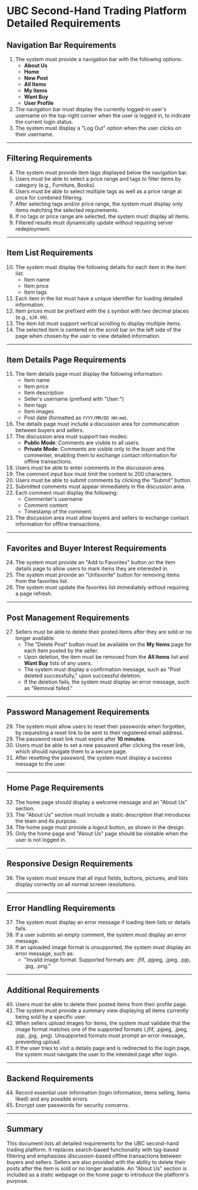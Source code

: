 # UBC Second-Hand Trading Platform Detailed Requirements

## Navigation Bar Requirements
1. The system must provide a navigation bar with the following options:
   - **About Us**
   - **Home**
   - **New Post**
   - **All Items**
   - **My Items**
   - **Want Buy**
   - **User Profile**
2. The navigation bar must display the currently logged-in user's username on the top-right corner when the user is logged in, to indicate the current login status.
3. The system must display a "Log Out" option when the user clicks on their username.

---

## Filtering Requirements
4. The system must provide item tags displayed below the navigation bar.
5. Users must be able to select a price range and tags to filter items by category (e.g., Furniture, Books).
6. Users must be able to select multiple tags as well as a price range at once for combined filtering.
7. After selecting tags and/or price range, the system must display only items matching the selected requirements.
8. If no tags or price range are selected, the system must display all items.
9. Filtered results must dynamically update without requiring server redeployment.

---

## Item List Requirements
10. The system must display the following details for each item in the item list:
    - Item name
    - Item price
    - Item tags
11. Each item in the list must have a unique identifier for loading detailed information.
12. Item prices must be prefixed with the `$` symbol with two decimal places (e.g., `$20.99`).
13. The item list must support vertical scrolling to display multiple items.
14. The selected item is centered on the scroll bar on the left side of the page when chosen by the user to view detailed information.

---

## Item Details Page Requirements
15. The item details page must display the following information:
    - Item name
    - Item price
    - Item description
    - Seller's username (prefixed with "User:")
    - Item tags
    - Item images
    - Post date (formatted as `YYYY/MM/DD HH:mm`).
16. The details page must include a discussion area for communication between buyers and sellers.
17. The discussion area must support two modes:
    - **Public Mode**: Comments are visible to all users.
    - **Private Mode**: Comments are visible only to the buyer and the commenter, enabling them to exchange contact information for offline transactions.
18. Users must be able to enter comments in the discussion area.
19. The comment input box must limit the content to 200 characters.
20. Users must be able to submit comments by clicking the "Submit" button.
21. Submitted comments must appear immediately in the discussion area.
22. Each comment must display the following:
    - Commenter's username
    - Comment content
    - Timestamp of the comment.
23. The discussion area must allow buyers and sellers to exchange contact information for offline transactions.

---

## Favorites and Buyer Interest Requirements
24. The system must provide an "Add to Favorites" button on the item details page to allow users to mark items they are interested in.
25. The system must provide an "Unfavorite" button for removing items from the favorites list.
26. The system must update the favorites list immediately without requiring a page refresh.

---

## Post Management Requirements
27. Sellers must be able to delete their posted items after they are sold or no longer available.
    - The "Delete Post" button must be available on the **My Items** page for each item posted by the seller.
    - Upon deletion, the item must be removed from the **All Items** list and **Want Buy** lists of any users.
    - The system must display a confirmation message, such as "Post deleted successfully," upon successful deletion.
    - If the deletion fails, the system must display an error message, such as "Removal failed."

---

## Password Management Requirements
28. The system must allow users to reset their passwords when forgotten, by requesting a reset link to be sent to their registered email address.
29. The password reset link must expire after **10 minutes**.
30. Users must be able to set a new password after clicking the reset link, which should navigate them to a secure page.
31. After resetting the password, the system must display a success message to the user.

---

## Home Page Requirements
32. The home page should display a welcome message and an "About Us" section.
33. The "About Us" section must include a static description that introduces the team and its purpose.
34. The home page must provide a logout button, as shown in the design.
35. Only the home page and "About Us" page should be visitable when the user is not logged in.

---

## Responsive Design Requirements
36. The system must ensure that all input fields, buttons, pictures, and lists display correctly on all normal screen resolutions.

---

## Error Handling Requirements
37. The system must display an error message if loading item lists or details fails.
38. If a user submits an empty comment, the system must display an error message.
39. If an uploaded image format is unsupported, the system must display an error message, such as:
    - "Invalid image format. Supported formats are: .jfif, .pjpeg, .jpeg, .pjp, .jpg, .png."

---

## Additional Requirements
40. Users must be able to delete their posted items from their profile page.
41. The system must provide a summary view displaying all items currently being sold by a specific user.
42. When sellers upload images for items, the system must validate that the image format matches one of the supported formats (.jfif, .pjpeg, .jpeg, .pjp, .jpg, .png). Unsupported formats must prompt an error message, preventing upload.
43. If the user tries to visit a details page and is redirected to the login page, the system must navigate the user to the intended page after login.

---

## Backend Requirements
44. Record essential user information (login information, items selling, items liked) and any possible errors.
45. Encrypt user passwords for security concerns.

---

## Summary
This document lists all detailed requirements for the UBC second-hand trading platform. It replaces search-based functionality with tag-based filtering and emphasizes discussion-based offline transactions between buyers and sellers. Sellers are also provided with the ability to delete their posts after the item is sold or no longer available. An "About Us" section is included as a static webpage on the home page to introduce the platform's purpose.

